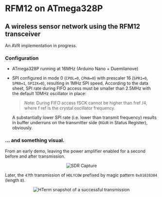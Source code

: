 # RFM12 on ATmega328P

## A wireless sensor network using the RFM12 transceiver

An AVR implementation in progress.

### Configuration

* ATmega328P running at 16MHz (Arduino Nano + Duemilanove)
* SPI configured in mode 0 (`CPOL=0`, `CPHA=0`) with prescaler 16 (`SPR1=0`, `SPR0=1`, `SPI2X=0`), resulting in 1MHz SPI speed.
  According to the data sheet, SPI rate during FIFO access must be smaller than 2.5MHz with the default 10MHz oscillator in place:

  > Note: During FIFO access fSCK cannot be higher than fref /4, where f ref is the crystal oscillator frequency. 

  A substantially lower SPI rate (i.e. lower than transmit frequency) results in buffer underruns on the transmitter side (`RGUR` in Status Register), obviously.

### ... and something visual.

From an early demo, leaving the power amplifier enabled for a second before and after transmission.

<p align="center">
  <img src="https://raw.github.com/sunsided/avr-rfm12/master/screenshots/rfm12.shot-1.jpg" alt="SDR Capture"/>
</p>

Later, the `47`th transmission of `HOLYCOW` prefixed by magic pattern `0x01020304` (length `8`).

<p align="center">
  <img src="https://raw.github.com/sunsided/avr-rfm12/master/screenshots/rfm12.shot-2.jpg" alt="HTerm snapshot of a successful transmission"/>
</p>
